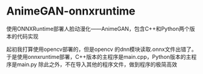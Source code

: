# AnimeGAN-onnxruntime
使用ONNXRuntime部署人脸动漫化——AnimeGAN，包含C++和Python两个版本的代码实现

起初我打算使用opencv部署的，但是opencv 的dnn模块读取.onnx文件出错了。
于是使用onnxruntime部署，C++版本的主程序是main.cpp，Python版本的主程序是main.py
除此之外，不在导入其他的程序文件，做到程序的极简高效
